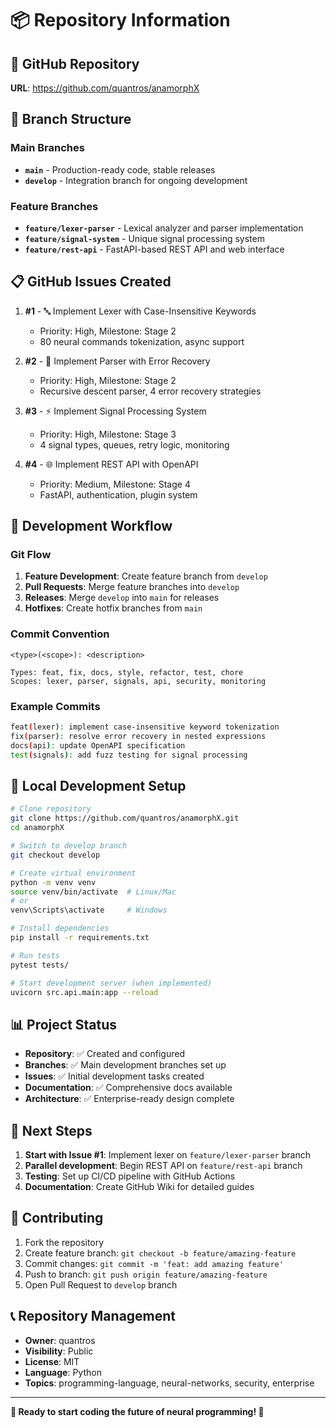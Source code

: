# 📦 Repository Information

## 🔗 GitHub Repository
**URL**: https://github.com/quantros/anamorphX

## 🌿 Branch Structure

### Main Branches
- **`main`** - Production-ready code, stable releases
- **`develop`** - Integration branch for ongoing development

### Feature Branches
- **`feature/lexer-parser`** - Lexical analyzer and parser implementation
- **`feature/signal-system`** - Unique signal processing system
- **`feature/rest-api`** - FastAPI-based REST API and web interface

## 📋 GitHub Issues Created

1. **#1** - 🔤 Implement Lexer with Case-Insensitive Keywords
   - Priority: High, Milestone: Stage 2
   - 80 neural commands tokenization, async support

2. **#2** - 🔧 Implement Parser with Error Recovery  
   - Priority: High, Milestone: Stage 2
   - Recursive descent parser, 4 error recovery strategies

3. **#3** - ⚡ Implement Signal Processing System
   - Priority: High, Milestone: Stage 3
   - 4 signal types, queues, retry logic, monitoring

4. **#4** - 🌐 Implement REST API with OpenAPI
   - Priority: Medium, Milestone: Stage 4
   - FastAPI, authentication, plugin system

## 🚀 Development Workflow

### Git Flow
1. **Feature Development**: Create feature branch from `develop`
2. **Pull Requests**: Merge feature branches into `develop`
3. **Releases**: Merge `develop` into `main` for releases
4. **Hotfixes**: Create hotfix branches from `main`

### Commit Convention
```
<type>(<scope>): <description>

Types: feat, fix, docs, style, refactor, test, chore
Scopes: lexer, parser, signals, api, security, monitoring
```

### Example Commits
```bash
feat(lexer): implement case-insensitive keyword tokenization
fix(parser): resolve error recovery in nested expressions  
docs(api): update OpenAPI specification
test(signals): add fuzz testing for signal processing
```

## 🔧 Local Development Setup

```bash
# Clone repository
git clone https://github.com/quantros/anamorphX.git
cd anamorphX

# Switch to develop branch
git checkout develop

# Create virtual environment
python -m venv venv
source venv/bin/activate  # Linux/Mac
# or
venv\Scripts\activate     # Windows

# Install dependencies
pip install -r requirements.txt

# Run tests
pytest tests/

# Start development server (when implemented)
uvicorn src.api.main:app --reload
```

## 📊 Project Status

- **Repository**: ✅ Created and configured
- **Branches**: ✅ Main development branches set up
- **Issues**: ✅ Initial development tasks created
- **Documentation**: ✅ Comprehensive docs available
- **Architecture**: ✅ Enterprise-ready design complete

## 🎯 Next Steps

1. **Start with Issue #1**: Implement lexer on `feature/lexer-parser` branch
2. **Parallel development**: Begin REST API on `feature/rest-api` branch  
3. **Testing**: Set up CI/CD pipeline with GitHub Actions
4. **Documentation**: Create GitHub Wiki for detailed guides

## 🤝 Contributing

1. Fork the repository
2. Create feature branch: `git checkout -b feature/amazing-feature`
3. Commit changes: `git commit -m 'feat: add amazing feature'`
4. Push to branch: `git push origin feature/amazing-feature`
5. Open Pull Request to `develop` branch

## 📞 Repository Management

- **Owner**: quantros
- **Visibility**: Public
- **License**: MIT
- **Language**: Python
- **Topics**: programming-language, neural-networks, security, enterprise

---

**🧠 Ready to start coding the future of neural programming! 🚀** 